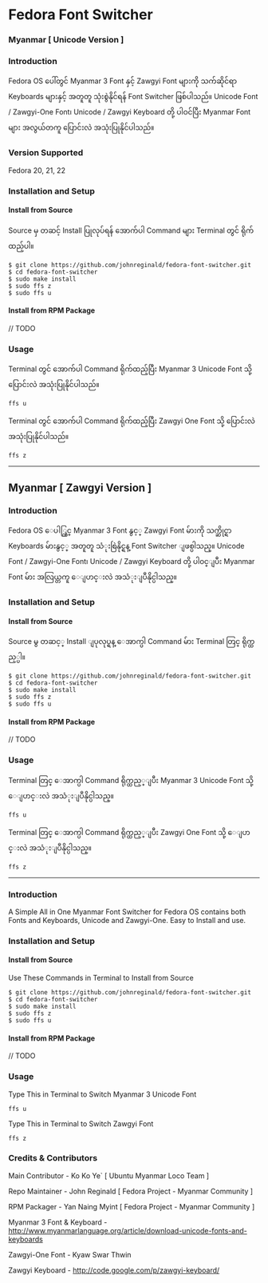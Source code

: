 Fedora Font Switcher
=================

### Myanmar [ Unicode Version ]

### Introduction


Fedora OS ပေါ်တွင် Myanmar 3 Font နှင့် Zawgyi Font များကို သက်ဆိုင်ရာ Keyboards များနှင့် အတူတူ သုံးစွဲနိုင်ရန် Font Switcher ဖြစ်ပါသည်။ Unicode Font / Zawgyi-One Font၊ Unicode / Zawgyi Keyboard တို့ ပါဝင်ပြီး Myanmar Font များ အလွယ်တကူ ပြောင်းလဲ အသုံးပြုနိုင်ပါသည်။

### Version Supported

Fedora 20, 21, 22

### Installation and Setup

#### Install from Source 
Source မှ တဆင့် Install ပြုလုပ်ရန် အောက်ပါ Command များ Terminal တွင် ရိုက်ထည့်ပါ။

	$ git clone https://github.com/johnreginald/fedora-font-switcher.git
	$ cd fedora-font-switcher
	$ sudo make install
	$ sudo ffs z
	$ sudo ffs u


#### Install from RPM Package
// TODO

### Usage
Terminal တွင် အောက်ပါ Command ရိုက်ထည့်ပြီး Myanmar 3 Unicode Font သို့ ပြောင်းလဲ အသုံးပြုနိုင်ပါသည်။

	ffs u

Terminal တွင် အောက်ပါ Command ရိုက်ထည့်ပြီး Zawgyi One Font သို့ ပြောင်းလဲ အသုံးပြုနိုင်ပါသည်။

	ffs z


----------

## Myanmar [ Zawgyi Version ]

### Introduction


Fedora OS ေပါ္တြင္ Myanmar 3 Font နွင့္ Zawgyi Font မ်ားကို သက္ဆိုင္ရာ Keyboards မ်ားနွင့္ အတူတူ သံုးစြဲနိုင္ရန္ Font Switcher ျဖစ္ပါသည္။ Unicode Font / Zawgyi-One Font၊ Unicode / Zawgyi Keyboard တို့ ပါ၀င္ျပီး Myanmar Font မ်ား အလြယ္တကူ ေျပာင္းလဲ အသံုးျပဳနိုင္ပါသည္။

### Installation and Setup

#### Install from Source 
Source မွ တဆင့္ Install ျပုလုပ္ရန္ ေအာက္ပါ Command မ်ား Terminal တြင္ ရိုက္ထည့္ပါ။

	$ git clone https://github.com/johnreginald/fedora-font-switcher.git
	$ cd fedora-font-switcher
	$ sudo make install
	$ sudo ffs z
	$ sudo ffs u


#### Install from RPM Package
// TODO

### Usage
Terminal တြင္ ေအာက္ပါ Command ရိုက္ထည့္ျပီး Myanmar 3 Unicode Font သို့ ေျပာင္းလဲ အသံုးျပဳနိုင္ပါသည္။

	ffs u

Terminal တြင္ ေအာက္ပါ Command ရိုက္ထည့္ျပီး Zawgyi One Font သို့ ေျပာင္းလဲ အသံုးျပဳနိုင္ပါသည္။

	ffs z


----------

### Introduction

A Simple All in One Myanmar Font Switcher for Fedora OS contains both Fonts and Keyboards, Unicode and Zawgyi-One. Easy to Install and use.

### Installation and Setup

#### Install from Source 
Use These Commands in Terminal to Install from Source

	$ git clone https://github.com/johnreginald/fedora-font-switcher.git
	$ cd fedora-font-switcher
	$ sudo make install
	$ sudo ffs z
	$ sudo ffs u


#### Install from RPM Package
// TODO

### Usage
Type This in Terminal to Switch Myanmar 3 Unicode Font

	ffs u
	
Type This in Terminal to Switch Zawgyi Font

	ffs z
	
### Credits & Contributors

Main Contributor - Ko Ko Ye` [ Ubuntu Myanmar Loco Team ]

Repo Maintainer - John Reginald [ Fedora Project - Myanmar Community ]

RPM Packager - Yan Naing Myint [ Fedora Project - Myanmar Community ]

Myanmar 3 Font & Keyboard - http://www.myanmarlanguage.org/article/download-unicode-fonts-and-keyboards

Zawgyi-One Font - Kyaw Swar Thwin

Zawgyi Keyboard - http://code.google.com/p/zawgyi-keyboard/
